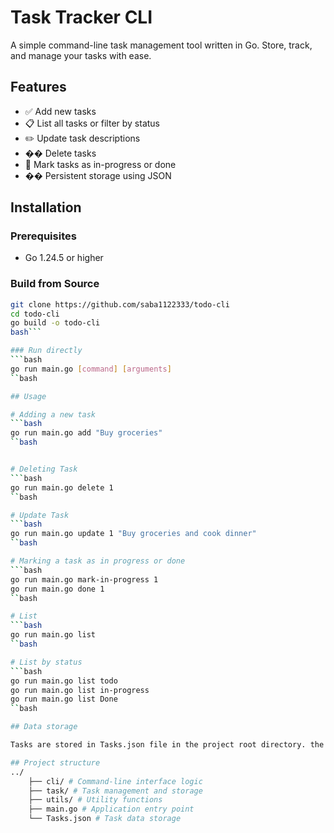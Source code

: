 # Task Tracker CLI

A simple command-line task management tool written in Go. Store, track, and manage your tasks with ease.

## Features

- ✅ Add new tasks
- 📋 List all tasks or filter by status
- ✏️ Update task descriptions
- ��️ Delete tasks
- 🔄 Mark tasks as in-progress or done
- �� Persistent storage using JSON

## Installation 

### Prerequisites
- Go 1.24.5 or higher

### Build from Source 
```bash
git clone https://github.com/saba1122333/todo-cli
cd todo-cli 
go build -o todo-cli
bash```

### Run directly
```bash 
go run main.go [command] [arguments]
``bash 

## Usage 

# Adding a new task
```bash 
go run main.go add "Buy groceries"
``bash 


# Deleting Task 
```bash 
go run main.go delete 1 
``bash 

# Update Task
```bash 
go run main.go update 1 "Buy groceries and cook dinner"
``bash 

# Marking a task as in progress or done
```bash 
go run main.go mark-in-progress 1 
go run main.go done 1 
``bash 

# List 
```bash 
go run main.go list
``bash 

# List by status 
```bash 
go run main.go list todo 
go run main.go list in-progress
go run main.go list Done
``bash

## Data storage 

Tasks are stored in Tasks.json file in the project root directory. the file is created automaticaly during first run of project.

## Project structure
../
    ├── cli/ # Command-line interface logic
    ├── task/ # Task management and storage
    ├── utils/ # Utility functions
    ├── main.go # Application entry point
    └── Tasks.json # Task data storage